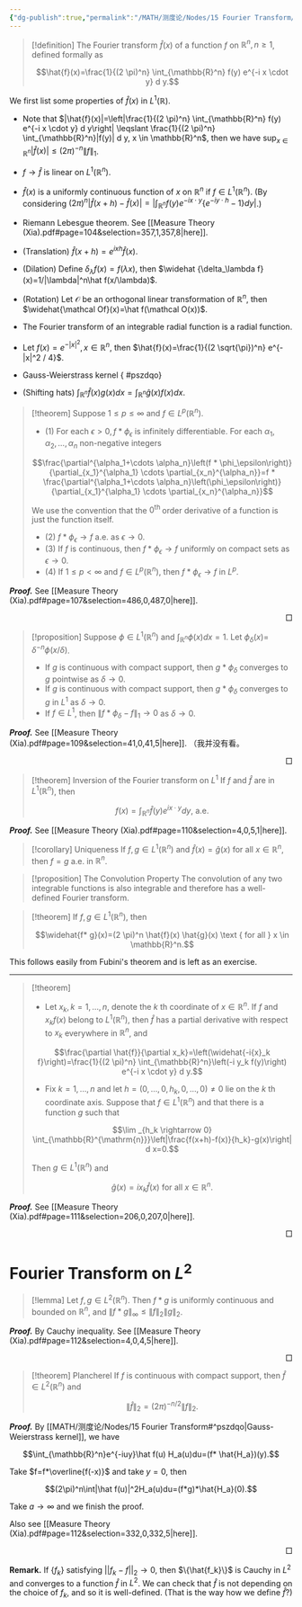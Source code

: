 ```yaml
---
{"dg-publish":true,"permalink":"/MATH/测度论/Nodes/15 Fourier Transform/","dgPassFrontmatter":true}
---
```



> [!definition]
> The Fourier transform $\hat{f}(x)$ of a function $f$ on $\mathbb{R}^n, n \geq 1$, defined formally as
> 
> $$\hat{f}(x)=\frac{1}{(2 \pi)^n} \int_{\mathbb{R}^n} f(y) e^{-i x \cdot y} d y.$$

We first list some properties of $\hat f(x)$ in $L^1(\mathbb{R})$.

- Note that $|\hat{f}(x)|=\left|\frac{1}{(2 \pi)^n} \int_{\mathbb{R}^n} f(y) e^{-i x \cdot y} d y\right| \leqslant \frac{1}{(2 \pi)^n} \int_{\mathbb{R}^n}|f(y)| d y, x \in \mathbb{R}^n$, then we have $\sup _{x \in \mathbb{R}^n}|\hat{f}(x)| \leqslant(2 \pi)^{-n}\|f\|_1$.
- $f\to \hat f$ is linear on $L^1(\mathbb{R}^n)$.
- $\hat{f}(x)$ is a uniformly continuous function of $x$ on $\mathbb{R}^n$ if $f \in L^1\left(\mathbb{R}^n\right)$. (By considering $(2 \pi)^n|\hat{f}(x+h)-\hat{f}(x)|  =\left|\int_{\mathbb{R}^n} f(y) e^{-i x \cdot y}\left\{e^{-i y \cdot h}-1\right\} d y\right|$.)
- Riemann Lebesgue theorem. See [[Measure  Theory    (Xia).pdf#page=104&selection=357,1,357,8|here]]. 
- (Translation) $\hat f(x+h)=e^{ixh}\hat f(x)$.
- (Dilation) Define $\delta_\lambda f(x)=f(\lambda x)$, then $\widehat {\delta_\lambda f}(x)=1/|\lambda|^n\hat f(x/\lambda)$. 
- (Rotation) Let $\mathcal O$ be an orthogonal linear transformation of $\mathbb{R}^n$, then $\widehat{\mathcal Of}(x)=\hat f(\mathcal O(x))$.
- The Fourier transform of an integrable radial function is a radial function.
- Let $f(x)=e^{-|x|^2}, x \in \mathbb{R}^n$, then $\hat{f}(x)=\frac{1}{(2 \sqrt{\pi})^n} e^{-|x|^2 / 4}$.
- Gauss-Weierstrass kernel
{ #pszdqo}

- (Shifting hats) $\int_{\mathbb{R}^n} \hat{f}(x) g(x) d x=\int_{\mathbb{R}^n} \hat{g}(x) f(x) d x$.


> [!theorem]
> Suppose $1 \leq p \leq \infty$ and $f \in L^p\left(\mathbb{R}^n\right)$.
> - (1) For each $\epsilon>0, f * \phi_\epsilon$ is infinitely differentiable. For each $\alpha_1, \alpha_2, \ldots, \alpha_n$ non-negative integers
> 
> $$\frac{\partial^{\alpha_1+\cdots \alpha_n}\left(f * \phi_\epsilon\right)}{\partial_{x_1}^{\alpha_1} \cdots \partial_{x_n}^{\alpha_n}}=f * \frac{\partial^{\alpha_1+\cdots \alpha_n}\left(\phi_\epsilon\right)}{\partial_{x_1}^{\alpha_1} \cdots \partial_{x_n}^{\alpha_n}}$$
> 
> We use the convention that the $0^{\text {th }}$ order derivative of a function is just the function itself.
> - (2) $f * \phi_\epsilon \rightarrow f$ a.e. as $\epsilon \rightarrow 0$.
> - (3) If $f$ is continuous, then $f * \phi_\epsilon \rightarrow f$ uniformly on compact sets as $\epsilon \rightarrow 0$.
> - (4) If $1 \leq p<\infty$ and $f \in L^p\left(\mathbb{R}^n\right)$, then $f * \phi_\epsilon \rightarrow f$ in $L^p$.

**_Proof._**
See [[Measure  Theory    (Xia).pdf#page=107&selection=486,0,487,0|here]].
<p align="right">□</p>


> [!proposition]
> Suppose $\phi \in L^1\left(\mathbb{R}^n\right)$ and $\int_{\mathbb{R}^n} \phi(x) d x=1$. Let $\phi_\delta(x)=$ $\delta^{-n} \phi(x / \delta)$.
> - If $g$ is continuous with compact support, then $g * \phi_\delta$ converges to $g$ pointwise as $\delta \rightarrow 0$.
> - If $g$ is continuous with compact support, then $g * \phi_\delta$ converges to $g$ in $L^1$ as $\delta \rightarrow 0$.
> - If $f \in L^1$, then $\left\|f * \phi_\delta-f\right\|_1 \rightarrow 0$ as $\delta \rightarrow 0$.

**_Proof._**
See [[Measure  Theory    (Xia).pdf#page=109&selection=41,0,41,5|here]].  （我并没有看。
<p align="right">□</p>


> [!theorem] Inversion of the Fourier transform on $L^1$
> If $f$ and $\hat{f}$ are in $L^1\left(\mathbb{R}^n\right)$, then
> 
> $$f(x)=\int_{\mathbb{R}^n} \hat{f}(y) e^{i x \cdot y} d y \text {, a.e. }$$

**_Proof._**
See [[Measure  Theory    (Xia).pdf#page=110&selection=4,0,5,1|here]]. 


> [!corollary] Uniqueness
> If $f, g \in L^1\left(\mathbb{R}^n\right)$ and $\hat{f}(x)=\hat{g}(x)$ for all $x \in \mathbb{R}^n$, then $f=g$ a.e. in $\mathbb{R}^n$.


> [!proposition] The Convolution Property
> The convolution of any two integrable functions is also integrable and therefore has a well-defined Fourier transform.


> [!theorem]
> If $f, g \in L^1\left(\mathbb{R}^n\right)$, then
> 
> $$\widehat{f* g}(x)=(2 \pi)^n \hat{f}(x) \hat{g}(x) \text { for all } x \in \mathbb{R}^n.$$


This follows easily from Fubini's theorem and is left as an exercise.


*****

> [!theorem]
> - Let $x_k, k=1, \ldots, n$, denote the $k$ th coordinate of $x \in \mathbb{R}^n$. If $f$ and $x_k f(x)$ belong to $L^1\left(\mathbb{R}^n\right)$, then $\hat{f}$ has a partial derivative with respect to $x_k$ everywhere in $\mathbb{R}^n$, and
> 
> $$\frac{\partial \hat{f}}{\partial x_k}=\left(\widehat{-i{x}_k f}\right)=\frac{1}{(2 \pi)^n} \int_{\mathbb{R}^n}\left(-i y_k f(y)\right) e^{-i x \cdot y} d y.$$
> 
> - Fix $k=1, \ldots, n$ and let $h=\left(0, \ldots, 0, h_k, 0, \ldots, 0\right) \neq 0$ lie on the $k$ th coordinate axis. Suppose that $f \in L^1\left(\mathbb{R}^n\right)$ and that there is a function $g$ such that
> 
> $$\lim _{h_k \rightarrow 0} \int_{\mathbb{R}^{\mathrm{n}}}\left|\frac{f(x+h)-f(x)}{h_k}-g(x)\right| d x=0.$$
> 
> Then $g \in L^1\left(\mathbb{R}^n\right)$ and
> 
> $$\hat{g}(x)=i x_k \hat{f}(x) \text { for all } x \in \mathbb{R}^n.$$

**_Proof._**
See [[Measure  Theory    (Xia).pdf#page=111&selection=206,0,207,0|here]]. 
<p align="right">□</p>


# Fourier Transform on $L^2$

> [!lemma]
> Let $f, g \in L^2\left(\mathbb{R}^n\right)$. Then $f * g$ is uniformly continuous and bounded on $\mathbb{R}^n$, and $\|f * g\|_{\infty} \leq\|f\|_2\|g\|_2$.

**_Proof._**
By Cauchy inequality. See [[Measure  Theory    (Xia).pdf#page=112&selection=4,0,4,5|here]]. 
<p align="right">□</p>


> [!theorem] Plancherel
> If $f$ is continuous with compact support, then $\hat{f} \in L^2\left(\mathbb{R}^n\right)$ and
> 
> $$\|\hat{f}\|_2=(2 \pi)^{-n / 2}\|f\|_2.$$

**_Proof._**
By [[MATH/测度论/Nodes/15 Fourier Transform#^pszdqo\|Gauss-Weierstrass kernel]], we have 

$$\int_{\mathbb{R}^n}e^{-iuy}\hat f(u) H_a(u)du=(f* \hat{H_a})(y).$$

Take $f=f*\overline{f(-x)}$ and take $y=0$, then 

$$(2\pi)^n\int|\hat f(u)|^2H_a(u)du=(f*g)*\hat{H_a}(0).$$

Take $a\to \infty$ and we finish the proof.

Also see [[Measure  Theory    (Xia).pdf#page=112&selection=332,0,332,5|here]].
<p align="right">□</p>


**Remark.** If $\{f_k\}$ satisfying $||f_k-f||_2\to 0$, then $\{\hat{f_k}\}$ is Cauchy in $L^2$ and converges to a function $\hat f$ in $L^2$. We can check that $\hat f$ is not depending on the choice of $f_k$, and so it is well-defined. (That is the way how we define $\hat f$?)

